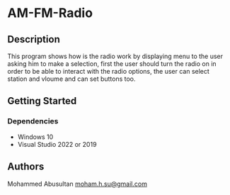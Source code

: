 # AM-FM-Radio

## Description

This program shows how is the radio work by displaying menu to the user asking him to make a selection, first 
the user should turn the radio on in order to be able to interact with the radio options, the user can select 
station and vloume and can set buttons too.

## Getting Started

### Dependencies

* Windows 10
* Visual Studio 2022 or 2019


## Authors

   Mohammed Abusultan 
   moham.h.su@gmail.com


